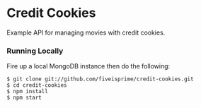 Credit Cookies
==============

Example API for managing movies with credit cookies.

### Running Locally

Fire up a local MongoDB instance then do the following:

    $ git clone git://github.com/fiveisprime/credit-cookies.git
    $ cd credit-cookies
    $ npm install
    $ npm start

